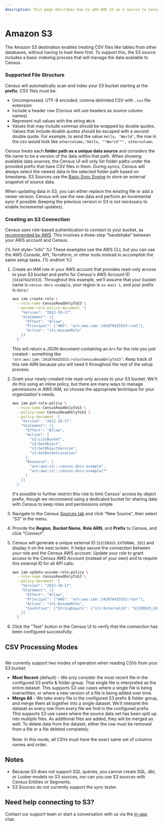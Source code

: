 ```yaml
---
description: This page describes how to add AWS S3 as a source to Census.
---
```


# Amazon S3

The Amazon S3 destination enables treating CSV files like tables from other databases, without having to load them first. To support this, the S3 source includes a basic indexing process that will manage the data available to Census.

### Supported File Structure

Census will automatically scan and index your S3 bucket starting at the **prefix**. CSV files must be:

* Uncompressed, UTF-8 encoded, comma delimited CSV with `.csv` file extension
* Include a header row (Census will use headers as source column names)
* Represent null values with the string `#N/A`
* Values that may include commas should be wrapped by double quotes. Values that include double quotes should be escaped with a second double quote. For example, to send the value `Hello, "World"`, the row in the csv would look like `othercolumn,"Hello, ""World""", othercolumn`.

Census treats each **folder path as a unique data source** and considers the file name to be a version of the data within that path. When showing available data sources, the Census UI will only list folder paths under the provided prefix that have CSV files in them. During syncs, Census will always select the newest data in the selected folder path based on timestamp. S3 Sources use the [Basic Sync Engine](https://docs.getcensus.com/sources/overview#sync-engines) to store an external snapshot of source data.

When updating data in S3, you can either replace the existing file or add a newer version. Census will use the new data and perform an incremental sync if possible (keeping the previous version in S3 is not necessary to enable incremental updates).

### Creating an S3 Connection

Census uses role-based authentication to connect to your bucket, as [recommended by AWS](https://docs.aws.amazon.com/IAM/latest/UserGuide/id_roles_common-scenarios_third-party.html). This involves a three-step "handshake" between your AWS account and Census.

{% hint style="info" %}
These examples use the AWS CLI, but you can use the AWS Console, API, Terraform, or other tools instead to accomplish the same setup tasks.
{% endhint %}

1.  Create an IAM role in your AWS account that provides read-only access to your S3 bucket and prefix for Census's AWS Account ID (`341876425553`). Throughout this example, we'll assume that your bucket name is `census-docs-example`, your region is `us-east-1`, and your prefix is `data/`:

    ```sh
    aws iam create-role \
      --role-name CensusReadOnlyToS3 \
      --assume-role-policy-document '{
        "Version": "2012-10-17",
        "Statement": [{
          "Effect": "Allow",
          "Principal": {"AWS": "arn:aws:iam::341876425553:root"},
          "Action": "sts:AssumeRole"
        }]
      }'
    ```

    This will return a JSON document containing an `Arn` for the role you just created - something like `"arn:aws:iam::341876425553:role/CensusReadOnlyToS3"`. Keep track of this role ARN because you will need it throughout the rest of the setup process.
2.  Grant your newly-created role read-only access to your S3 bucket. We'll do this using an inline policy, but there are many ways to manage permissions in AWS IAM, so choose the appropriate technique for your organization's needs.

    ```sh
    aws iam put-role-policy \
      --role-name CensusReadOnlyToS3 \
      --policy-name CensusReadOnlyToS3 \
      --policy-document '{
        "Version": "2012-10-17",
        "Statement": [{
          "Effect": "Allow",
          "Action": [
            "s3:ListBucket",
            "s3:GetObject",
            "s3:GetObjectVersion",
            "s3:GetBucketLocation"
          ],
          "Resource": [
            "arn:aws:s3:::census-docs-example",
            "arn:aws:s3:::census-docs-example/*"
          ]
        }]
      }'
    ```

    It's possible to further restrict this role to limit Census' access by object prefix, though we recommend using a dedicated bucket for sharing data with Census to keep roles and permissions simple.
3. Navigate to the Census [Sources tab](https://app.getcensus.com/sources) and click "New Source", then select "S3" in the menu.
4. Provide the **Region**, **Bucket Name**, **Role ARN**, and **Prefix** to Census, and click "Connect".
5.  Census will generate a unique external ID (`${CENSUS_EXTERNAL_ID}`) and display it on the next screen. It helps secure the connection between your role and the Census AWS account. Update your role to grant access to the Census AWS Account (instead of your own) and to require this external ID for all API calls:

    ```sh
    aws iam update-assume-role-policy \
      --role-name CensusReadOnlyToS3 \
      --policy-document '{
        "Version": "2012-10-17",
        "Statement": [{
          "Effect": "Allow",
          "Principal": {"AWS": "arn:aws:iam::341876425553:root"},
          "Action": "sts:AssumeRole",
          "Condition": {"StringEquals": {"sts:ExternalId": "${CENSUS_EXTERNAL_ID}"}}
        }]
      }'
    ```
6. Click the "Test" button in the Census UI to verify that the connection has been configured successfully.

## CSV Processing Modes

<figure><img src="../../.gitbook/assets/CSV Processing Mode.png" alt=""><figcaption></figcaption></figure>

We currently support two modes of operation when reading CSVs from your S3 bucket:

* **Most Recent** (default) - We only consider the most recent file in the configured S3 prefix & folder group. That single file is interpreted as the entire dataset. This supports S3 use cases where a single file is being overwritten, or where a new version of a file is being added over time.
* **Merge All** - We take every file in the configured S3 prefix & folder group, and merge them all together into a single dataset. We'll interpret the dataset as every row from every file we find in the configured prefix. This supports S3 use cases where the source data set has been split up into multiple files. As additional files are added, they will be merged as well. To delete data from the dataset, either the row must be removed from a file or a file deleted completely.\
  \
  Note: In this mode, all CSVs must have the exact same set of columns names and order.

## Notes

* Because S3 does not support SQL queries, you cannot create SQL, dbt, or Looker models on S3 sources, nor can you use S3 sources with Census Entities or Segments.
* S3 Sources do not currently support the sync tester.

## Need help connecting to S3?

Contact our support team or start a conversation with us via the [in-app](https://app.getcensus.com) chat.
